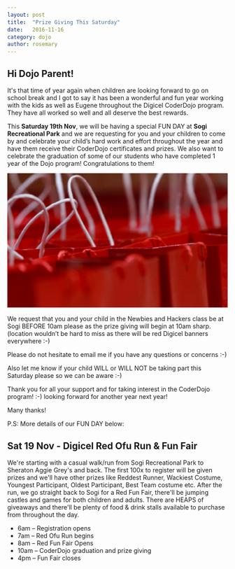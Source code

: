 ```yaml
---
layout: post
title:  "Prize Giving This Saturday"
date:   2016-11-16
category: dojo
author: rosemary
---
```


## Hi Dojo Parent!

It's that time of year again when children are looking forward to go on school break and I got to say it has been a wonderful and fun year working with the kids as well as Eugene throughout the Digicel CoderDojo program. They have all worked so well and all deserve the best rewards.

This **Saturday 19th Nov**, we will be having a special FUN DAY at **Sogi Recreational Park** and we are requesting for you and your children to come by and celebrate your child’s hard work and effort throughout the year and have them receive their CoderDojo certificates and prizes. We also want to celebrate the graduation of some of our students who have completed 1 year of the Dojo program! Congratulations to them!

![Prizes!](/assets/images/red-gift-bags.png)

We request that you and your child in the Newbies and Hackers class be at Sogi BEFORE 10am please as the prize giving will begin at 10am sharp. (location wouldn’t be hard to miss as there will be red Digicel banners everywhere :-)

Please do not hesitate to email me if you have any questions or concerns :-)

Also let me know if your child WILL or WILL NOT be taking part this Saturday please so we can be aware :-)

Thank you for all your support and for taking interest in the CoderDojo program! :-) looking forward for another year next year!

Many thanks!

P.S: More details of our FUN DAY below:

## Sat 19 Nov - Digicel Red Ofu Run & Fun Fair

We're starting with a casual walk/run from Sogi Recreational Park to Sheraton Aggie Grey's and back. The first 100x to register will be given prizes and we'll have other prizes like Reddest Runner, Wackiest Costume, Youngest Participant, Oldest Participant, Best Team costume etc. After the run, we go straight back to Sogi for a Red Fun Fair, there'll be jumping castles and games for both children and adults. There are HEAPS of giveaways and there'll be plenty of food & drink stalls available to purchase from throughout the day.

- 6am – Registration opens
- 7am – Red Ofu Run begins
- 8am – Red Fun Fair Opens
- 10am – CoderDojo graduation and prize giving
- 4pm – Fun Fair closes

